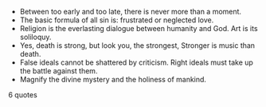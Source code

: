  - Between too early and too late, there is never more than a moment.
 - The basic formula of all sin is: frustrated or neglected love.
 - Religion is the everlasting dialogue between humanity and God. Art is its soliloquy.
 - Yes, death is strong, but look you, the strongest, Stronger is music than death.
 - False ideals cannot be shattered by criticism. Right ideals must take up the battle against them.
 - Magnify the divine mystery and the holiness of mankind.

6 quotes